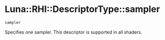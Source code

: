 # Luna::RHI::DescriptorType::sampler

```c++
sampler
```

Specifies one sampler. This descriptor is supported in all shaders. 

